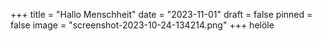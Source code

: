 +++
title = "Hallo Menschheit"
date = "2023-11-01"
draft = false
pinned = false
image = "screenshot-2023-10-24-134214.png"
+++
helöle